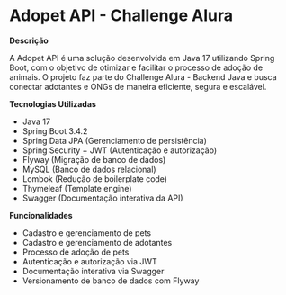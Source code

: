 # Adopet API - Challenge Alura

**Descrição**

  A Adopet API é uma solução desenvolvida em Java 17 utilizando Spring Boot, com o objetivo de otimizar e facilitar o processo de adoção de animais. O projeto faz parte do Challenge Alura - Backend Java e busca conectar adotantes e ONGs de maneira eficiente, segura e escalável.

**Tecnologias Utilizadas**

- Java 17
- Spring Boot 3.4.2
- Spring Data JPA (Gerenciamento de persistência)
- Spring Security + JWT (Autenticação e autorização)
- Flyway (Migração de banco de dados)
- MySQL (Banco de dados relacional)
- Lombok (Redução de boilerplate code)
- Thymeleaf (Template engine)
- Swagger (Documentação interativa da API)

**Funcionalidades**

  - Cadastro e gerenciamento de pets
  - Cadastro e gerenciamento de adotantes
  - Processo de adoção de pets
  - Autenticação e autorização via JWT
  - Documentação interativa via Swagger
  - Versionamento de banco de dados com Flyway
